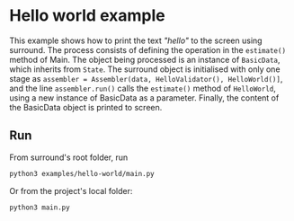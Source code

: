# Hello world example
This example shows how to print the text *"hello"* to the screen using surround.
The process consists of defining the operation in the `estimate()` method of Main.
The object being processed is an instance of `BasicData`, which inherits from `State`.
The surround object is initialised with only one stage as `assembler = Assembler(data, HelloValidator(), HelloWorld()]`,
and the line `assembler.run()` calls the `estimate()` method of `HelloWorld`,
using a new instance of BasicData as a parameter.
Finally, the content of the BasicData object is printed to screen.
## Run
From surround's root folder, run
```bash
python3 examples/hello-world/main.py
```
Or from the project's local folder:
```bash
python3 main.py
```
